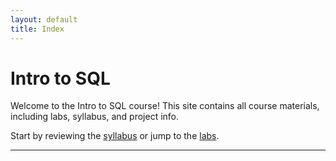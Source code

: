 ```yaml
---
layout: default
title: Index
---
```


# Intro to SQL

Welcome to the Intro to SQL course! This site contains all course materials, including labs, syllabus, and project info.

Start by reviewing the [syllabus](syllabus.md) or jump to the [labs](labs/labA.md).

---

